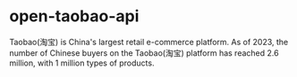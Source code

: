 # open-taobao-api
Taobao(淘宝) is China's largest retail e-commerce platform. As of 2023, the number of Chinese buyers on the Taobao(淘宝)  platform has reached 2.6 million, with 1 million types of products.
